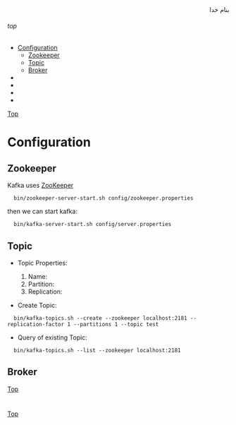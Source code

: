 <div dir="rtl">بنام خدا</div>

###### top

- [Configuration](#configuration)
  - [Zookeeper](#zookeeper)
  - [Topic](#topic)
  - [Broker](#brker)
- [](#)
- [](#)
- [](#)
- [](#)
  
  
  
[Top](#top)
# Configuration
## Zookeeper
Kafka uses [ZooKeeper](https://zookeeper.apache.org/)
```vala
  bin/zookeeper-server-start.sh config/zookeeper.properties
```
then we can start kafka:
```vala
  bin/kafka-server-start.sh config/server.properties
```
## Topic
- Topic Properties:
  1. Name:
  2. Partition:
  3. Replication:
  
- Create Topic:
```vim
  bin/kafka-topics.sh --create --zookeeper localhost:2181 --replication-factor 1 --partitions 1 --topic test
```
- Query of existing Topic:
```vala
  bin/kafka-topics.sh --list --zookeeper localhost:2181
```
## Broker



[Top](#top)
#


[Top](#top)
#

